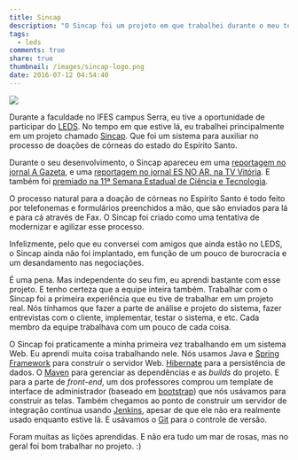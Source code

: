 ```yaml
---
title: Sincap
description: "O Sincap foi um projeto em que trabalhei durante o meu tempo no LEDS."
tags:
  - leds
comments: true
share: true
thumbnail: /images/sincap-logo.png
date: 2016-07-12 04:54:40
---
```


![](/images/sincap-reportagem.jpg)

Durante a faculdade no IFES campus Serra, eu tive a oportunidade de participar do [LEDS][leds]. No tempo em que estive lá, eu trabalhei principalmente em um projeto chamado [Sincap][sincap]. Que foi um sistema para auxiliar no processo de doações de córneas do estado do Espírito Santo.

[leds]: http://leds.sr.ifes.edu.br/
[sincap]: http://leds.sr.ifes.edu.br/portfolio/sincap/

Durante o seu desenvolvimento, o Sincap apareceu em uma [reportagem no jornal A Gazeta][a-gazeta], e uma [reportagem no jornal ES NO AR, na TV Vitória][tv-vitoria]. E também foi [premiado na 11ª Semana Estadual de Ciência e Tecnologia][premio].

[a-gazeta]: http://www.gazetaonline.com.br/_conteudo/2014/08/noticias/cidades/1495041-alunos-do-ifes-criam-sistema-de-captacao-de-cornea.html
[tv-vitoria]: http://www.folhavitoria.com.br/videos/2014/08/2934103-011-captacao-de-orgaos-mais-rapida.html
[premio]: http://leds.sr.ifes.edu.br/sincap-e-premiado-na-11a-semana-estadual-de-ciencia-e-tecnologia/

O processo natural para a doação de córneas no Espírito Santo é todo feito por telefonemas e formulários preenchidos a mão, que são enviados para lá e para cá através de Fax. O Sincap foi criado como uma tentativa de modernizar e agilizar esse processo.

Infelizmente, pelo que eu conversei com amigos que ainda estão no LEDS, o Sincap ainda não foi implantado, em função de um pouco de burocracia e um desandamento nas negociações.

É uma pena. Mas independente do seu fim, eu aprendi bastante com esse projeto. E tenho certeza que a equipe inteira também. Trabalhar com o Sincap foi a primeira experiência que eu tive de trabalhar em um projeto real. Nós tínhamos que fazer a parte de análise e projeto do sistema, fazer entrevistas com o cliente, implementar, testar o sistema, e etc. Cada membro da equipe trabalhava com um pouco de cada coisa.

O Sincap foi praticamente a minha primeira vez trabalhando em um sistema Web. Eu aprendi muita coisa trabalhando nele. Nós usamos Java e [Spring Framework][spring] para construir o servidor Web. [Hibernate][hibernate] para a persistência de dados. O [Maven][maven] para gerenciar as dependências e as *builds* do projeto. E para a parte de *front-end*, um dos professores comprou um template de interface de administrador (baseado em [bootstrap][bootstrap]) que nós usávamos para construir as telas. Também chegamos ao ponto de construir um servidor de integração contínua usando [Jenkins][jenkins], apesar de que ele não era realmente usado enquanto estive lá. E usávamos o [Git][git] para o controle de versão.

[spring]: https://spring.io
[hibernate]: http://hibernate.org/orm/
[maven]: https://maven.apache.org/
[bootstrap]: http://getbootstrap.com/
[jenkins]: https://jenkins.io/index.html
[git]: https://git-scm.com

Foram muitas as lições aprendidas. E não era tudo um mar de rosas, mas no geral foi bom trabalhar no projeto.  :)
